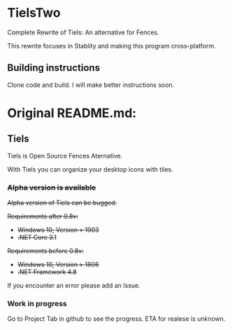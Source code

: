 # TielsTwo
Complete Rewrite of Tiels: An alternative for Fences.

This rewrite focuses in Stablity and making this program cross-platform.

## Building instructions
Clone code and build. I will make better instructions soon.

# Original README.md:
## Tiels
Tiels is Open Source Fences Aternative.

With Tiels you can organize your desktop icons with tiles.
### ~~Alpha version is available~~
~~Alpha version of Tiels can be bugged.~~

~~Requirements after 0.8v:~~
- ~~Windows 10, Version > 1903~~
- ~~.NET Core 3.1~~

~~Requirements before 0.8v:~~
- ~~Windows 10, Version > 1806~~
- ~~.NET Framework 4.8~~

If you encounter an error please add an Issue.
### Work in progress
Go to Project Tab in github to see the progress.
ETA for realese is unknown.

